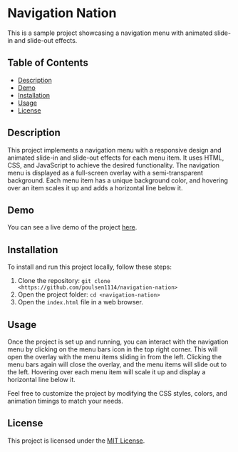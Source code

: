 # Navigation Nation

This is a sample project showcasing a navigation menu with animated slide-in and slide-out effects.

## Table of Contents

- [Description](#description)
- [Demo](#demo)
- [Installation](#installation)
- [Usage](#usage)
- [License](#license)

## Description

This project implements a navigation menu with a responsive design and animated slide-in and slide-out effects for each menu item. It uses HTML, CSS, and JavaScript to achieve the desired functionality. The navigation menu is displayed as a full-screen overlay with a semi-transparent background. Each menu item has a unique background color, and hovering over an item scales it up and adds a horizontal line below it.

## Demo

You can see a live demo of the project [here](https://poulsen1114.github.io/navigation-nation/).

## Installation

To install and run this project locally, follow these steps:

1. Clone the repository: `git clone <https://github.com/poulsen1114/navigation-nation>`
2. Open the project folder: `cd <navigation-nation>`
3. Open the `index.html` file in a web browser.

## Usage

Once the project is set up and running, you can interact with the navigation menu by clicking on the menu bars icon in the top right corner. This will open the overlay with the menu items sliding in from the left. Clicking the menu bars again will close the overlay, and the menu items will slide out to the left. Hovering over each menu item will scale it up and display a horizontal line below it.

Feel free to customize the project by modifying the CSS styles, colors, and animation timings to match your needs.

## License

This project is licensed under the [MIT License](license).
